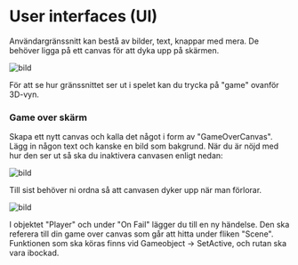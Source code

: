 # User interfaces (UI)

Användargränssnitt kan bestå av bilder, text, knappar med mera. De behöver ligga på ett canvas för att dyka upp på skärmen.

![bild](https://user-images.githubusercontent.com/70745846/154728712-12d4babe-7ec0-4718-8e64-36f3723c2d91.png)

För att se hur gränssnittet ser ut i spelet kan du trycka på "game" ovanför 3D-vyn.

### Game over skärm

Skapa ett nytt canvas och kalla det något i form av "GameOverCanvas". Lägg in någon text och kanske en bild som bakgrund. När du är nöjd med hur den ser ut så ska du inaktivera canvasen enligt nedan:

![bild](https://user-images.githubusercontent.com/70745846/154729466-7d2dc010-7580-452b-854d-ee0155bb0bb5.png)

Till sist behöver ni ordna så att canvasen dyker upp när man förlorar.

![bild](https://user-images.githubusercontent.com/70745846/154729927-5225fd07-7954-4756-9b68-d8ecd6eaf4ac.png)

I objektet "Player" och under "On Fail" lägger du till en ny händelse. Den ska referera till din game over canvas som går att hitta under fliken "Scene". Funktionen som ska köras finns vid Gameobject -> SetActive, och rutan ska vara ibockad.


